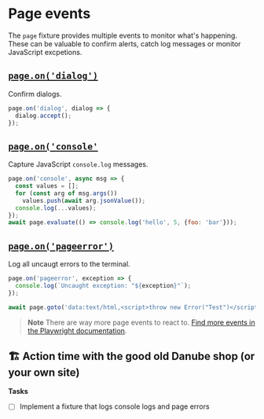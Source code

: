 # Page events

The `page` fixture provides multiple events to monitor what's happening. These can be valuable to confirm alerts, catch log messages or monitor JavaScript excpetions.

## [`page.on('dialog')`](https://playwright.dev/docs/api/class-page#page-event-dialog)

Confirm dialogs.

```javascript
page.on('dialog', dialog => {
  dialog.accept();
});
```

## [`page.on('console'`](https://playwright.dev/docs/api/class-page#page-event-console)

Capture JavaScript `console.log` messages.

```javascript
page.on('console', async msg => {
  const values = [];
  for (const arg of msg.args())
    values.push(await arg.jsonValue());
  console.log(...values);
});
await page.evaluate(() => console.log('hello', 5, {foo: 'bar'}));
```
## [`page.on('pageerror')`](https://playwright.dev/docs/api/class-page#page-event-page-error)

Log all uncaugt errors to the terminal.

```javascript
page.on('pageerror', exception => {
  console.log(`Uncaught exception: "${exception}"`);
});

await page.goto('data:text/html,<script>throw new Error("Test")</script>');
```

> **Note** There are way more page events to react to. [Find more events in the Playwright documentation](https://playwright.dev/docs/api/class-page#page-event-page-error).
## 🏗️ Action time with the good old Danube shop (or your own site)

**Tasks**

- [ ] Implement a fixture that logs console logs and page errors
